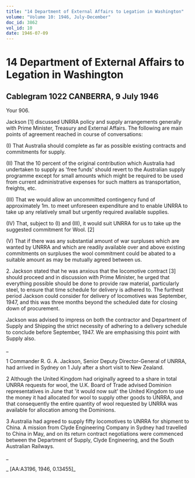 ```yaml
---
title: "14 Department of External Affairs to Legation in Washington"
volume: "Volume 10: 1946, July-December"
doc_id: 3862
vol_id: 10
date: 1946-07-09
---
```


# 14 Department of External Affairs to Legation in Washington

## Cablegram 1022 CANBERRA, 9 July 1946

Your 906.

Jackson [1] discussed UNRRA policy and supply arrangements generally with Prime Minister, Treasury and External Affairs. The following are main points of agreement reached in course of conversations:

(I) That Australia should complete as far as possible existing contracts and commitments for supply.

(II) That the 10 percent of the original contribution which Australia had undertaken to supply as 'free funds' should revert to the Australian supply programme except for small amounts which might be required to be used from current administrative expenses for such matters as transportation, freights, etc.

(III) That we would allow an uncommitted contingency fund of approximately 1m. to meet unforeseen expenditure and to enable UNRRA to take up any relatively small but urgently required available supplies.

(IV) That, subject to (I) and (III), it would suit UNRRA for us to take up the suggested commitment for Wool. [2]

(V) That if there was any substantial amount of war surpluses which are wanted by UNRRA and which are readily available over and above existing commitments on surpluses the wool commitment could be abated to a suitable amount as may be mutually agreed between us.

2\. Jackson stated that he was anxious that the locomotive contract [3] should proceed and in discussion with Prime Minister, he urged that everything possible should be done to provide raw material, particularly steel, to ensure that time schedule for delivery is adhered to. The furthest period Jackson could consider for delivery of locomotives was September, 1947, and this was three months beyond the scheduled date for closing down of procurement.

Jackson was advised to impress on both the contractor and Department of Supply and Shipping the strict necessity of adhering to a delivery schedule to conclude before September, 1947. We are emphasising this point with Supply also.

_

1 Commander R. G. A. Jackson, Senior Deputy Director-General of UNRRA, had arrived in Sydney on 1 July after a short visit to New Zealand.

2 Although the United Kingdom had originally agreed to a share in total UNRRA requests for wool, the U.K. Board of Trade advised Dominion representatives in June that 'it would now suit' the United Kingdom to use the money it had allocated for wool to supply other goods to UNRRA, and that consequently the entire quantity of wool requested by UNRRA was available for allocation among the Dominions.

3 Australia had agreed to supply fifty locomotives to UNRRA for shipment to China. A mission from Clyde Engineering Company in Sydney had travelled to China in May, and on its return contract negotiations were commenced between the Department of Supply, Clyde Engineering, and the South Australian Railways.

_

_ [AA:A3196, 1946, 0.13455]_
